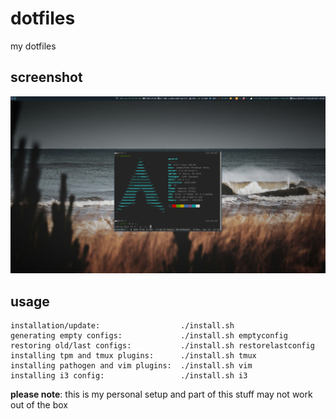 dotfiles
========
my dotfiles

screenshot
----------

![](https://raw.githubusercontent.com/pwittchen/dotfiles/master/screen.png)

usage
-----

```
installation/update:                  ./install.sh
generating empty configs:             ./install.sh emptyconfig
restoring old/last configs:           ./install.sh restorelastconfig
installing tpm and tmux plugins:      ./install.sh tmux
installing pathogen and vim plugins:  ./install.sh vim
installing i3 config:                 ./install.sh i3
```

**please note**: this is my personal setup and part of this stuff may not work out of the box
